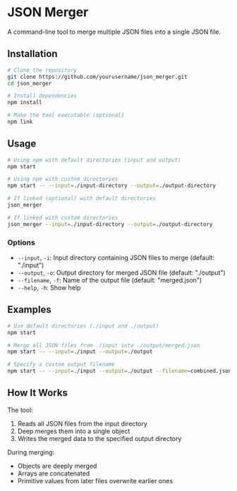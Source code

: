 # JSON Merger

A command-line tool to merge multiple JSON files into a single JSON file.

## Installation

```bash
# Clone the repository
git clone https://github.com/yourusername/json_merger.git
cd json_merger

# Install dependencies
npm install

# Make the tool executable (optional)
npm link
```

## Usage

```bash
# Using npm with default directories (input and output)
npm start

# Using npm with custom directories
npm start -- --input=./input-directory --output=./output-directory

# If linked (optional) with default directories
json_merger

# If linked with custom directories
json_merger --input=./input-directory --output=./output-directory
```

### Options

-   `--input`, `-i`: Input directory containing JSON files to merge (default: "./input")
-   `--output`, `-o`: Output directory for merged JSON file (default: "./output")
-   `--filename`, `-f`: Name of the output file (default: "merged.json")
-   `--help`, `-h`: Show help

## Examples

```bash
# Use default directories (./input and ./output)
npm start

# Merge all JSON files from ./input into ./output/merged.json
npm start -- --input=./input --output=./output

# Specify a custom output filename
npm start -- --input=./input --output=./output --filename=combined.json
```

## How It Works

The tool:

1. Reads all JSON files from the input directory
2. Deep merges them into a single object
3. Writes the merged data to the specified output directory

During merging:

-   Objects are deeply merged
-   Arrays are concatenated
-   Primitive values from later files overwrite earlier ones
